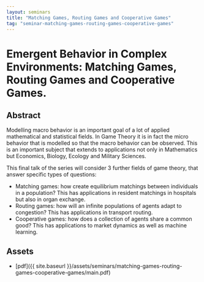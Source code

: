 ```yaml
---
layout: seminars
title: "Matching Games, Routing Games and Cooperative Games"
tag: "seminar-matching-games-routing-games-cooperative-games"
---
```


# Emergent Behavior in Complex Environments: Matching Games, Routing Games and Cooperative Games.

## Abstract

Modelling macro behavior is an important goal of a lot of applied mathematical and statistical fields.
In Game Theory it is in fact the micro behavior that is modelled so that the macro behavior can be observed.
This is an important subject that extends to applications not only in Mathematics but Economics, Biology,
Ecology and Military Sciences.

This final talk of the series will consider 3 further fields of game theory, that answer specific types of questions:

- Matching games: how create equilibrium matchings between individuals in a population?
  This has applications in resident matchings in hospitals but also in organ exchange.
- Routing games: how will an infinite populations of agents adapt to congestion?
  This has applications in transport routing.
- Cooperative games: how does a collection of agents share a common good?
  This has applications to market dynamics as well as machine learning.

## Assets

- [pdf]({{ site.baseurl }}/assets/seminars/matching-games-routing-games-cooperative-games/main.pdf)
